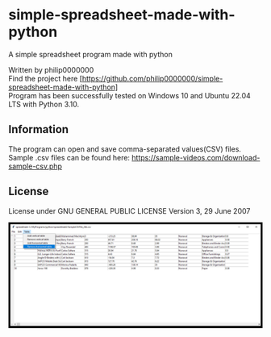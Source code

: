 # simple-spreadsheet-made-with-python
A simple spreadsheet program made with python

Written by philip0000000 <br>
Find the project here [https://github.com/philip0000000/simple-spreadsheet-made-with-python] <br>
Program has been successfully tested on Windows 10 and Ubuntu 22.04 LTS with Python 3.10.

## Information

The program can open and save comma-separated values(CSV) files.
Sample .csv files can be found here: https://sample-videos.com/download-sample-csv.php

## License

License under GNU GENERAL PUBLIC LICENSE Version 3, 29 June 2007

![simple-spreadsheet-made-with-python](spreadsheet.png "example")
